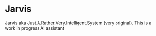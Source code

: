 # Jarvis

Jarvis aka Just.A.Rather.Very.Intelligent.System (very original). This is a work in progress AI assistant
